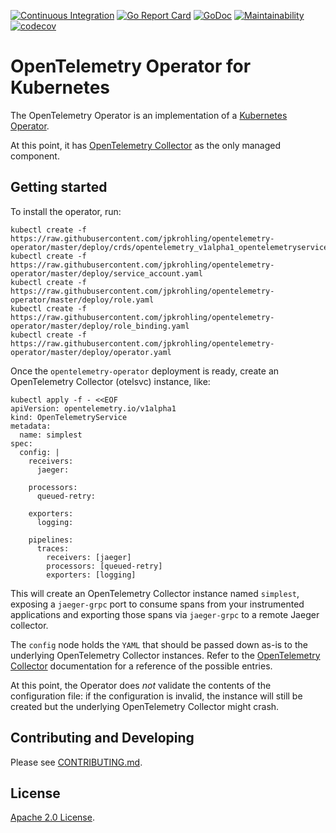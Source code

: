 [![Continuous Integration][github-workflow-img]][github-workflow] [![Go Report Card][goreport-img]][goreport] [![GoDoc][godoc-img]][godoc] [![Maintainability][code-climate-img]][code-climate] [![codecov][codecov-img]][codecov]

# OpenTelemetry Operator for Kubernetes

The OpenTelemetry Operator is an implementation of a [Kubernetes Operator](https://coreos.com/operators/).

At this point, it has [OpenTelemetry Collector](https://github.com/open-telemetry/opentelemetry-service) as the only managed component.

## Getting started

To install the operator, run:
```
kubectl create -f https://raw.githubusercontent.com/jpkrohling/opentelemetry-operator/master/deploy/crds/opentelemetry_v1alpha1_opentelemetryservice_crd.yaml
kubectl create -f https://raw.githubusercontent.com/jpkrohling/opentelemetry-operator/master/deploy/service_account.yaml
kubectl create -f https://raw.githubusercontent.com/jpkrohling/opentelemetry-operator/master/deploy/role.yaml
kubectl create -f https://raw.githubusercontent.com/jpkrohling/opentelemetry-operator/master/deploy/role_binding.yaml
kubectl create -f https://raw.githubusercontent.com/jpkrohling/opentelemetry-operator/master/deploy/operator.yaml
```

Once the `opentelemetry-operator` deployment is ready, create an OpenTelemetry Collector (otelsvc) instance, like:

```
kubectl apply -f - <<EOF
apiVersion: opentelemetry.io/v1alpha1
kind: OpenTelemetryService
metadata:
  name: simplest
spec:
  config: |
    receivers:
      jaeger:

    processors:
      queued-retry:

    exporters:
      logging:

    pipelines:
      traces:
        receivers: [jaeger]
        processors: [queued-retry]
        exporters: [logging]
```

This will create an OpenTelemetry Collector instance named `simplest`, exposing a `jaeger-grpc` port to consume spans from your instrumented applications and exporting those spans via `jaeger-grpc` to a remote Jaeger collector.

The `config` node holds the `YAML` that should be passed down as-is to the underlying OpenTelemetry Collector instances. Refer to the [OpenTelemetry Collector](https://github.com/open-telemetry/opentelemetry-service) documentation for a reference of the possible entries.

At this point, the Operator does *not* validate the contents of the configuration file: if the configuration is invalid, the instance will still be created but the underlying OpenTelemetry Collector might crash.

## Contributing and Developing

Please see [CONTRIBUTING.md](CONTRIBUTING.md).

## License
  
[Apache 2.0 License](./LICENSE).

[github-workflow]: https://github.com/jpkrohling/opentelemetry-operator/actions
[github-workflow-img]: https://github.com/jpkrohling/opentelemetry-operator/workflows/Continuous%20Integration/badge.svg
[goreport-img]: https://goreportcard.com/badge/github.com/jpkrohling/opentelemetry-operator
[goreport]: https://goreportcard.com/report/github.com/jpkrohling/opentelemetry-operator
[godoc-img]: https://godoc.org/github.com/jpkrohling/opentelemetry-operator?status.svg
[godoc]: https://godoc.org/github.com/jpkrohling/opentelemetry-operator/pkg/apis/opentelemetry/v1alpha1#OpenTelemetryService
[code-climate]: https://codeclimate.com/github/jpkrohling/opentelemetry-operator/maintainability
[code-climate-img]: https://api.codeclimate.com/v1/badges/7bb215eea77fc9c24484/maintainability
[codecov]: https://codecov.io/gh/jpkrohling/opentelemetry-operator
[codecov-img]: https://codecov.io/gh/jpkrohling/opentelemetry-operator/branch/master/graph/badge.svg
